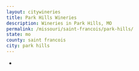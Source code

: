 ```yaml
---
layout: citywineries
title: Park Hills Wineries
description: Wineries in Park Hills, MO
permalink: /missouri/saint-francois/park-hills/
state: mo
county: saint francois
city: park hills
---
```

-
